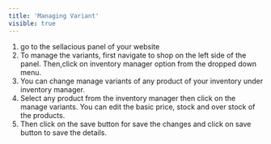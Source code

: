 ```yaml
---
title: 'Managing Variant'
visible: true
---
```



1. go to the sellacious panel of your website
2. To manage the variants, first navigate to shop on the left side of the panel. Then,click on inventory manager option from the dropped down menu.
3. You can change manage variants of any product of your inventory under inventory manager.
4. Select any product from the inventory manager then click on the manage variants. You can edit the basic price, stock and over stock of the products.
5. Then click on the save button for save the changes and click on save button to save the details.